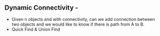 ## Dynamic Connectivity - 
  - Given n objects and with connectivity, can we add connection between two objects 
    and we would like to know if there is path from A to B.
  - Quick Find & Union Find
